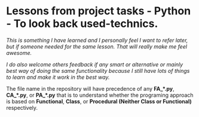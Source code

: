 # Lessons from project tasks - Python - To look back used-technics.

*This is something I have learned and I personally feel I want to refer later, but if someone needed for the same lesson. That will really make me feel awesome.*

*I do also welcome others feedback if any smart or alternative or mainly best way of doing the same functionality because I still have lots of things to learn and make it work in the best way.*

The file name in the repository will have precedence of any **FA_\*.py**, **CA_\*.py**, or **PA_\*.py** that is to understand whether the programing approach is based on **Functional**, **Class**, or **Procedural (Neither Class or Functional)** respectively.